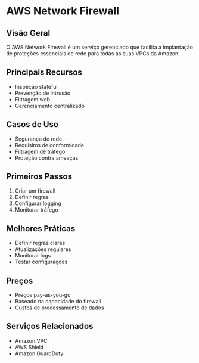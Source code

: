# AWS Network Firewall

## Visão Geral
O AWS Network Firewall é um serviço gerenciado que facilita a implantação de proteções essenciais de rede para todas as suas VPCs da Amazon.

## Principais Recursos
- Inspeção stateful
- Prevenção de intrusão
- Filtragem web
- Gerenciamento centralizado

## Casos de Uso
- Segurança de rede
- Requisitos de conformidade
- Filtragem de tráfego
- Proteção contra ameaças

## Primeiros Passos
1. Criar um firewall
2. Definir regras
3. Configurar logging
4. Monitorar tráfego

## Melhores Práticas
- Definir regras claras
- Atualizações regulares
- Monitorar logs
- Testar configurações

## Preços
- Preços pay-as-you-go
- Baseado na capacidade do firewall
- Custos de processamento de dados

## Serviços Relacionados
- Amazon VPC
- AWS Shield
- Amazon GuardDuty 